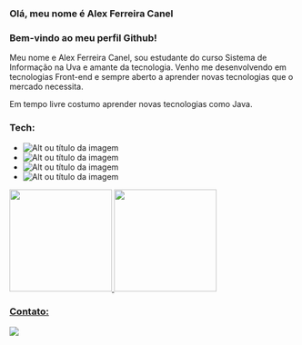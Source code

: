 ### Olá, meu nome é Alex Ferreira Canel

### Bem-vindo ao meu perfil Github!

Meu nome e Alex Ferreira Canel, sou estudante do curso Sistema de Informação na Uva e amante da tecnologia. Venho me desenvolvendo em tecnologias Front-end e sempre aberto a aprender novas tecnologias que o mercado necessita.

Em tempo livre costumo aprender novas tecnologias como Java.

### Tech:

* ![Alt ou título da imagem](https://camo.githubusercontent.com/0c3a16a22ae058cfe38a06dc9ea16404cf006409262f547c9ccfa3ec8b30f71e/68747470733a2f2f696d672e736869656c64732e696f2f62616467652f2d48544d4c352d4533344632363f7374796c653d666c61742d737175617265266c6f676f3d68746d6c35266c6f676f436f6c6f723d7768697465) 
* ![Alt ou título da imagem](https://camo.githubusercontent.com/0cf2fdbf61924c982af4f53c68476d1c5538f1bdce7f5ea0781c1ba0653d3ce4/68747470733a2f2f696d672e736869656c64732e696f2f62616467652f2d435353332d3534394644453f7374796c653d666c61742d737175617265266c6f676f3d63737333266c6f676f436f6c6f723d7768697465) 
* ![Alt ou título da imagem](https://camo.githubusercontent.com/148783fad0b4f453e725a2f29dfc35a1b2875669839aec46c39b240fa8873652/68747470733a2f2f696d672e736869656c64732e696f2f62616467652f2d4a6176615363726970742d4637423933453f7374796c653d666c61742d737175617265266c6f676f3d6a617661736372697074266c6f676f436f6c6f723d666666)
* ![Alt ou título da imagem](https://camo.githubusercontent.com/561f3d4fd727fcca82984c91a65eca069ff34a435072158f6947c4ca52370eae/68747470733a2f2f696d672e736869656c64732e696f2f62616467652f2d4769742d4630353033323f7374796c653d666c61742d737175617265266c6f676f3d676974266c6f676f436f6c6f723d7768697465)

<div>
  <a href="https://github.com/AlexCanel">
  <img height="180em" src="https://github-readme-stats.vercel.app/api/top-langs/?username=AlexCanel&layout=compact&langs_count=7&theme=dracula"/>
  <img height="180em" src="https://github-readme-stats.vercel.app/api?username=AlexCanel&show_icons=true&theme=dracula&include_all_commits=true&count_private=true"/>
</div>

### Contato:

 <div>
   
  <a href="https://www.linkedin.com/in/alex-ferreira-canel-1551ba1a6/" target="_blank"><img src="https://img.shields.io/badge/-LinkedIn-%230077B5?style=for-the-badge&logo=linkedin&logoColor=white" target="_blank"></a>   
</div>

